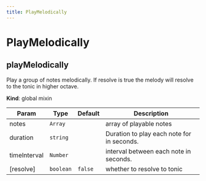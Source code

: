 ```yaml
---
title: PlayMelodically
---
```


# PlayMelodically

<a name="playMelodically"></a>

## playMelodically
Play a group of notes melodically.
If resolve is true the melody will resolve to the tonic in higher octave.

**Kind**: global mixin  

| Param | Type | Default | Description |
| --- | --- | --- | --- |
| notes | <code>Array</code> |  | array of playable notes |
| duration | <code>string</code> |  | Duration to play each note for in seconds. |
| timeInterval | <code>Number</code> |  | interval between each note in seconds. |
| [resolve] | <code>boolean</code> | <code>false</code> | whether to resolve to tonic |

